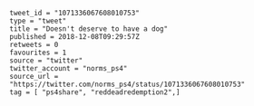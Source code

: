 ```
tweet_id = "1071336067608010753"
type = "tweet"
title = "Doesn't deserve to have a dog"
published = 2018-12-08T09:29:57Z
retweets = 0
favourites = 1
source = "twitter"
twitter_account = "norms_ps4"
source_url = "https://twitter.com/norms_ps4/status/1071336067608010753"
tag = [ "ps4share", "reddeadredemption2",]
```

<p class='image'><img src='https://mnf.m17s.net/2018/12/08/Dt4meXOWoAQ4oer.jpg' alt=''></p>

